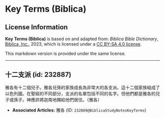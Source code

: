 # Key Terms (Biblica)

## License Information

**Key Terms (Biblica)** is based on and adapted from: _Biblica Bible Dictionary_, [Biblica, Inc.](https://www.biblica.com/), 2023, which is licensed under a [CC BY-SA 4.0 license](https://creativecommons.org/licenses/by-sa/4.0/legalcode.en).

This markdown version is provided under the same license.



--------------------------------

## 十二支派 (id: 232887)

雅各有十二個兒子。雅各兒孫的家族成長為非常大的各支派。這十二個家族組成了以色列國。在聖經的不同部分，支派的名單包括不同的名字。但他們都是雅各的兒子或孫子。神應許將迦南地賜給他們居住。（雅各）

* **Associated Articles:** 雅各 (ID: `232869@BiblicaStudyNotesKeyTerms`)

